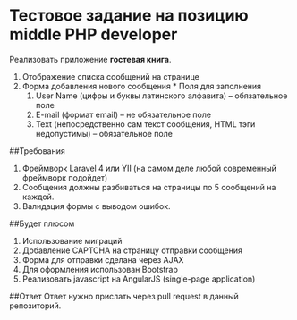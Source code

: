 Тестовое задание на позицию middle PHP developer
=============


Реализовать приложение **гостевая книга**.
  1. Отображение списка сообщений на странице
  2. Форма добавления нового сообщения
    * Поля для заполнения
      1. User Name (цифры и буквы латинского алфавита) – обязательное поле
      2. E-mail (формат email) – не обязательное поле
      3. Text (непосредственно сам текст сообщения, HTML тэги недопустимы) – обязательное поле

##Требования
  1. Фреймворк Laravel 4 или YII (на самом деле любой современный фреймворк подойдет)
  2. Сообщения должны разбиваться на страницы по 5 сообщений на каждой.
  3. Валидация формы с выводом ошибок.
  
##Будет плюсом
  1. Использование миграций
  2. Добавление CAPTCHA на страницу отправки сообщения
  3. Форма для отправки сделана через AJAX
  4. Для оформления использован Bootstrap
  5. Реализовать javascript на AngularJS (single-page application) 

##Ответ
Ответ нужно прислать через pull request в данный репозиторий.
